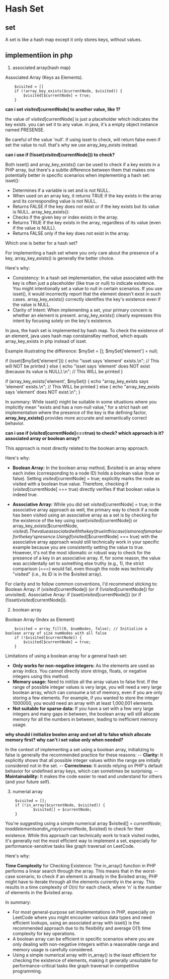 # Hash Set

## set

A set is like a hash map except it only stores keys, without values.

## implementiion in php

1. associated array(hash map)

Associated Array (Keys as Elements). 

        $visited = []        
        if (!array_key_exists($currentNode, $visited)) {
            $visited[$currentNode] = true;
        }

**can i set $visited[$currentNode] to another value, like 1?**  

the value of $visited[$currentNode] is just a placeholder which indicates the key exists. you can set it to any value. in java, it's a empty object instance named PRESENSE.

Be careful of the value 'null'. if using isset to check, will return false even if set the value to null. that's why we use array_key_exists instead.

**can i use if (!isset($visited[$currentNode])) to check?**

Both isset() and array_key_exists() can be used to check if a key exists in a PHP array, but there's a subtle difference between them that makes one potentially better in specific scenarios when implementing a hash set:
isset():
 * Determines if a variable is set and is not NULL.
 * When used on an array key, it returns TRUE if the key exists in the array and its corresponding value is not NULL.
 * Returns FALSE if the key does not exist or if the key exists but its value is NULL.
array_key_exists():
 * Checks if the given key or index exists in the array.
 * Returns TRUE if the key exists in the array, regardless of its value (even if the value is NULL).
 * Returns FALSE only if the key does not exist in the array.


Which one is better for a hash set?

For implementing a hash set where you only care about the presence of a key, array_key_exists() is generally the better choice.

Here's why:
 * Consistency: In a hash set implementation, the value associated with the key is often just a placeholder (like true or null) to indicate existence. You might intentionally set a value to null in certain scenarios. If you use isset(), it would incorrectly report that the element doesn't exist in such cases. array_key_exists() correctly identifies the key's existence even if the value is NULL.
 * Clarity of Intent: When implementing a set, your primary concern is whether an element is present. array_key_exists() clearly expresses this intent by focusing solely on the key's existence.

In java, the hash set is implemented by hash map. To check the existence of an element, java uses hash map constainsKey method, which equals array_key_exists in php instead of isset.

Example illustrating the difference:
$mySet = [];
$mySet['element'] = null;

if (isset($mySet['element'])) {
    echo "isset says 'element' exists.\n"; // This will NOT be printed
} else {
    echo "isset says 'element' does NOT exist (because its value is NULL).\n"; // This WILL be printed
}

if (array_key_exists('element', $mySet)) {
    echo "array_key_exists says 'element' exists.\n"; // This WILL be printed
} else {
    echo "array_key_exists says 'element' does NOT exist.\n";
}

In summary:
While isset() might be suitable in some situations where you implicitly mean "exists and has a non-null value," for a strict hash set implementation where the presence of the key is the defining factor, **array_key_exists()** provides more accurate and semantically correct behavior.

**can i use if ($visited[$currentNode]===true) to check? which approach is it? associated array or boolean array?**

This approach is most directly related to the boolean array approach.

Here's why:

- **Boolean Array:** In the boolean array method, $visited is an array where each index (corresponding to a node ID) holds a boolean value (true or false). Setting $visited[$currentNode] = true; explicitly marks the node as visited with a boolean true value. Therefore, checking if ($visited[$currentNode] === true) directly verifies if that boolean value is indeed true.

- **Associative Array:** While you did set $visited[$currentNode] = true; in the associative array approach as well, the primary way to check if a node has been visited using an associative array as a set is by checking for the existence of the key using isset($visited[$currentNode]) or array_key_exists($currentNode, $visited).  The value associated with the key (true in this case) is more of a marker for the key's presence.
Using if ($visited[$currentNode] === true) with the associative array approach would still technically work in your specific example because you are consistently setting the value to true. However, it's not the most idiomatic or robust way to check for the presence of a key in an associative array. If, for some reason, the value was accidentally set to something else truthy (e.g., 1), the strict comparison (===) would fail, even though the node was technically "visited" (i.e., its ID is in the $visited array).

For clarity and to follow common conventions, I'd recommend sticking to:
Boolean Array: if ($visited[$currentNode]) (or if (!$visited[$currentNode]) for unvisited).
Associative Array: if (isset($visited[$currentNode])) (or if (!isset($visited[$currentNode])).

2. boolean array

Boolean Array (Index as Element)

        $visited = array_fill(0, $numNodes, false); // Initialize a boolean array of size numNodes with all false
        if (!$visited[$currentNode]) {
            $visited[$currentNode] = true;
        }

Limitations of using a boolean array for a general hash set:
- **Only works for non-negative integers:** As the elements are used as array indics. You cannot directly store strings, floats, or negative integers using this method.
- **Memory usage:** Need to initilze all the array values to false first. If the range of possible integer values is very large, you will need a very large boolean array, which can consume a lot of memory, even if you are only storing a few elements. For example, if you wanted to store the integer 1000000, you would need an array with at least 1,000,001 elements.
- **Not suitable for sparse data:** If you have a set with a few very large integers and many gaps in between, the boolean array will still allocate memory for all the numbers in between, leading to inefficient memory usage.

**why should i initialize boolen array and set all to false which allocate memory first? why can't i set value only when needed?**

In the context of implementing a set using a boolean array, initializing to false is generally the recommended practice for these reasons:
-- **Clarity:** It explicitly shows that all possible integer values within the range are initially considered not in the set.
-- **Correctness:** It avoids relying on PHP's default behavior for undefined array keys, which can sometimes be surprising.
-- **Maintainability:** It makes the code easier to read and understand for others (and your future self).

3. numerial array

        $visited = [];
        if (!in_array($currentNode, $visited)) {
                $visited[] = $currentNode;
        }

You're suggesting using a simple numerical array $visited[] = $currentNode; to add elements and in_array($currentNode, $visited) to check for their existence. While this approach can technically work to track visited nodes, it's generally not the most efficient way to implement a set, especially for performance-sensitive tasks like graph traversal on LeetCode.

Here's why:

**Time Complexity** for Checking Existence: The in_array() function in PHP performs a linear search through the array. This means that in the worst-case scenario, to check if an element is already in the $visited array, PHP might have to iterate through all the elements currently in the array. This results in a time complexity of O(n) for each check, where 'n' is the number of elements in the $visited array.

In summary:

- For most general-purpose set implementations in PHP, especially on LeetCode where you might encounter various data types and need efficient lookups, using an associated array with isset() is the recommended approach due to its flexibility and average O(1) time complexity for key operations.
- A boolean array can be efficient in specific scenarios where you are only dealing with non-negative integers within a reasonable range and memory usage is carefully considered.
- Using a simple numerical array with in_array() is the least efficient for checking the existence of elements, making it generally unsuitable for performance-critical tasks like graph traversal in competitive programming.
